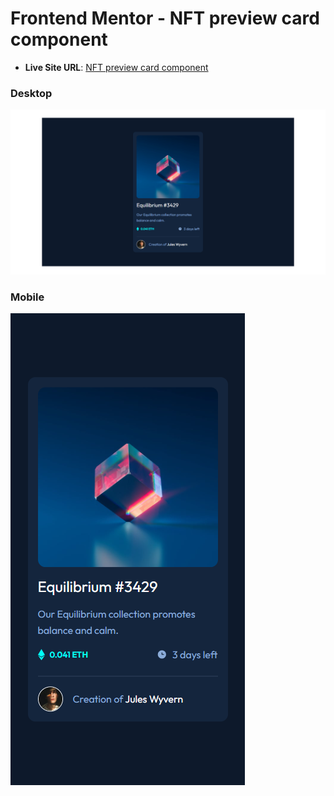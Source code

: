 # Frontend Mentor - NFT preview card component

- **Live Site URL**: [NFT preview card component](https://nft-preview-card-component-000.netlify.app/)

### Desktop

![Design preview for the NFT preview card component coding challenge](./design/my_output.png)

### Mobile

![Design preview for the NFT preview card component coding challenge](<./design/my_output(375px).png>)

